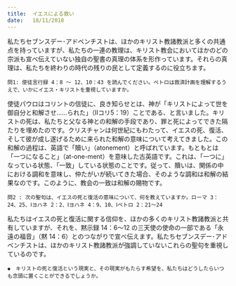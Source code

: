 ```yaml
---
title:  イエスによる救い
date:   18/11/2018
---
```


私たちセブンスデー･アドベンチストは、ほかのキリスト教諸教派と多くの共通点を持っていますが、私たちの一連の教理は、キリスト教会においてほかのどの宗派も宣べ伝えていない独自の聖書の真理の体系を形作っています。それらの真理は、私たちを終わりの時代の残りの民として定義するのに役立ちます。

`問1: 使徒言行録 4：8 ～ 12、10：43 を読んでください。ペトロは救済計画を理解するうえで、いかにイエス・キリストを重視していますか。`

使徒パウロはコリントの信徒に、良き知らせとは、神が「キリストによって世を御自分と和解させ……られた」（Ⅱコリ5：19）ことである、と言いました。キリストの死は、私たちと父なる神との和解の手段であり、罪と死によってできた隔たりを埋めたのです。クリスチャンは何世紀にもわたって、イエスの死、復活、そして彼が成し遂げるために来られた和解の意味について考えてきました。この和解の過程は、英語で「贖い」（atonement）と呼ばれています。もともとは「一つになること」（at-one-ment）を意味した古英語です。これは、「一つに」なっている状態、「一致」している状態のことです。従って、贖いは、関係の中における調和を意味し、仲たがいが続いてきた場合、そのような調和は和解の結果なのです。このように、教会の一致は和解の賜物です。

`問2	: 次の聖句は、イエスの死と復活の意味について、何を教えていますか。ローマ 3：24、25、Ⅰヨハネ 2：2、Ⅰヨハネ 4：9、10、Ⅰペトロ 2：21～24`

私たちはイエスの死と復活に関する信仰を、ほかの多くのキリスト教諸教派と共有していますが、それを、黙示録 14：6～12 の三天使の使命の一部である「永遠の福音」（黙 14：6）とのつながりで宣べ伝えます。私たちセブンスデー･アドベンチストは、ほかのキリスト教諸教派が強調していないこれらの聖句を重視しているのです。

`◆　キリストの死と復活という現実と、その現実がもたらす希望を、私たちはどうしたらいつも念頭に置くことができるでしょうか。`